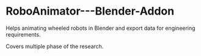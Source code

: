 # RoboAnimator---Blender-Addon
Helps animating wheeled robots in Blender and export data for engineering requirements. 



Covers multiple phase of the research.
